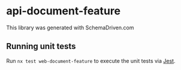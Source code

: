 
# api-document-feature

This library was generated with SchemaDriven.com

## Running unit tests

Run `nx test web-document-feature` to execute the unit tests via [Jest](https://jestjs.io).

